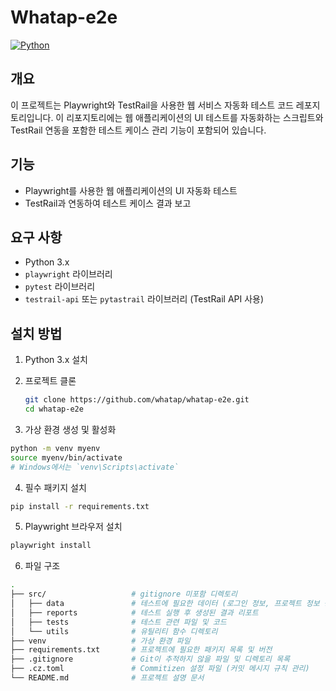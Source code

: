 # Whatap-e2e

[![Python](https://img.shields.io/badge/Python-3.x-blue)](https://www.python.org/)

## 개요

이 프로젝트는 Playwright와 TestRail을 사용한 웹 서비스 자동화 테스트 코드 레포지토리입니다. 이 리포지토리에는 웹 애플리케이션의 UI 테스트를 자동화하는 스크립트와 TestRail 연동을 포함한 테스트 케이스 관리 기능이 포함되어 있습니다.

## 기능

- Playwright를 사용한 웹 애플리케이션의 UI 자동화 테스트
- TestRail과 연동하여 테스트 케이스 결과 보고

## 요구 사항

- Python 3.x
- `playwright` 라이브러리
- `pytest` 라이브러리
- `testrail-api` 또는 `pytastrail` 라이브러리 (TestRail API 사용)

## 설치 방법

1. Python 3.x 설치

2. 프로젝트 클론

   ```bash
   git clone https://github.com/whatap/whatap-e2e.git
   cd whatap-e2e

3. 가상 환경 생성 및 활성화

```bash
python -m venv myenv
source myenv/bin/activate  
# Windows에서는 `venv\Scripts\activate`
```
4. 필수 패키지 설치
```bash
pip install -r requirements.txt
```
5. Playwright 브라우저 설치
```bash
playwright install
```
6. 파일 구조
```bash
.
├── src/                   # gitignore 미포함 디렉토리
│   ├── data               # 테스트에 필요한 데이터 (로그인 정보, 프로젝트 정보 등)
│   ├── reports            # 테스트 실행 후 생성된 결과 리포트
│   ├── tests              # 테스트 관련 파일 및 코드
│   └── utils              # 유틸리티 함수 디렉토리
├── venv                   # 가상 환경 파일
├── requirements.txt       # 프로젝트에 필요한 패키지 목록 및 버전
├── .gitignore             # Git이 추적하지 않을 파일 및 디렉토리 목록
├── .cz.toml               # Commitizen 설정 파일 (커밋 메시지 규칙 관리)
└── README.md              # 프로젝트 설명 문서

```
